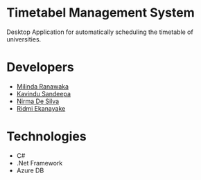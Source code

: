 # Timetabel Management System

Desktop Application for automatically scheduling the timetable of universities.

# Developers

  - [Milinda Ranawaka](https://github.com/MilindaRanawaka)
  - [Kavindu Sandeepa](https://github.com/KavinduLiyanage)
  - [Nirma De Silva](https://github.com/nirma03)
  - [Ridmi Ekanayake](https://github.com/Ridmi95)

# Technologies
  * C#
  * .Net Framework
  * Azure DB
